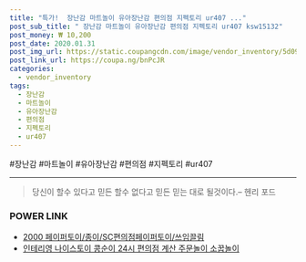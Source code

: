 ```yaml
--- 
title: "특가!  장난감 마트놀이 유아장난감 편의점 지펙토리 ur407 ..." 
post_sub_title: " 장난감 마트놀이 유아장난감 편의점 지펙토리 ur407 ksw15132" 
post_money: ₩ 10,200 
post_date: 2020.01.31 
post_img_url: https://static.coupangcdn.com/image/vendor_inventory/5d09/493dfe51ab7fbeb7d6ec0fc3c7caf3cd1cf2b8eefd047a052377dd50a494.jpg 
post_link_url: https://coupa.ng/bnPcJR 
categories: 
  - vendor_inventory 
tags: 
  - 장난감 
  - 마트놀이 
  - 유아장난감 
  - 편의점 
  - 지펙토리 
  - ur407 
--- 
```

  #장난감 #마트놀이 #유아장난감 #편의점 #지펙토리 #ur407 
<hr> 

> 당신이 할수 있다고 믿든 할수 없다고 믿든 믿는 대로 될것이다.–  헨리 포드 


### POWER LINK

* <a href="https://blog.naver.com/santokki14/221785652636" target="_blank">2000 페이퍼토이/종이/SC편의점페이퍼토이/쓰임끌림</a>
* <a href="https://blog.naver.com/fasyy4321/221792278875" target="_blank">인테리영 나이스토이 콩순이 24시 편의점 계산 주문놀이 소꿉놀이</a>

